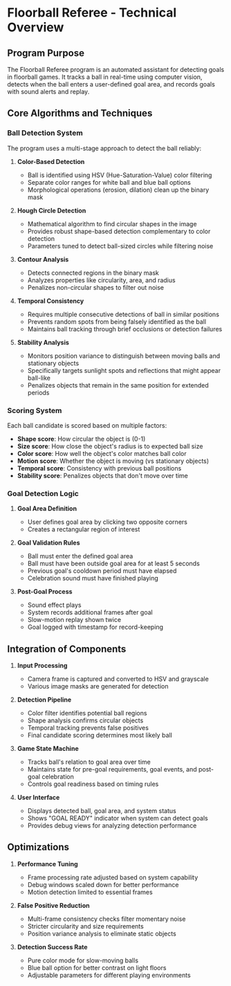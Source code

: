 # Floorball Referee - Technical Overview

## Program Purpose
The Floorball Referee program is an automated assistant for detecting goals in floorball games. It tracks a ball in real-time using computer vision, detects when the ball enters a user-defined goal area, and records goals with sound alerts and replay.

## Core Algorithms and Techniques

### Ball Detection System
The program uses a multi-stage approach to detect the ball reliably:

1. **Color-Based Detection**
   - Ball is identified using HSV (Hue-Saturation-Value) color filtering
   - Separate color ranges for white ball and blue ball options
   - Morphological operations (erosion, dilation) clean up the binary mask

2. **Hough Circle Detection**
   - Mathematical algorithm to find circular shapes in the image
   - Provides robust shape-based detection complementary to color detection
   - Parameters tuned to detect ball-sized circles while filtering noise

3. **Contour Analysis**
   - Detects connected regions in the binary mask
   - Analyzes properties like circularity, area, and radius
   - Penalizes non-circular shapes to filter out noise

4. **Temporal Consistency**
   - Requires multiple consecutive detections of ball in similar positions
   - Prevents random spots from being falsely identified as the ball
   - Maintains ball tracking through brief occlusions or detection failures

5. **Stability Analysis**
   - Monitors position variance to distinguish between moving balls and stationary objects
   - Specifically targets sunlight spots and reflections that might appear ball-like
   - Penalizes objects that remain in the same position for extended periods

### Scoring System
Each ball candidate is scored based on multiple factors:
- **Shape score**: How circular the object is (0-1)
- **Size score**: How close the object's radius is to expected ball size
- **Color score**: How well the object's color matches ball color
- **Motion score**: Whether the object is moving (vs stationary objects)
- **Temporal score**: Consistency with previous ball positions
- **Stability score**: Penalizes objects that don't move over time

### Goal Detection Logic

1. **Goal Area Definition**
   - User defines goal area by clicking two opposite corners
   - Creates a rectangular region of interest

2. **Goal Validation Rules**
   - Ball must enter the defined goal area
   - Ball must have been outside goal area for at least 5 seconds
   - Previous goal's cooldown period must have elapsed
   - Celebration sound must have finished playing

3. **Post-Goal Process**
   - Sound effect plays
   - System records additional frames after goal
   - Slow-motion replay shown twice
   - Goal logged with timestamp for record-keeping

## Integration of Components

1. **Input Processing**
   - Camera frame is captured and converted to HSV and grayscale
   - Various image masks are generated for detection

2. **Detection Pipeline**
   - Color filter identifies potential ball regions
   - Shape analysis confirms circular objects
   - Temporal tracking prevents false positives
   - Final candidate scoring determines most likely ball

3. **Game State Machine**
   - Tracks ball's relation to goal area over time
   - Maintains state for pre-goal requirements, goal events, and post-goal celebration
   - Controls goal readiness based on timing rules

4. **User Interface**
   - Displays detected ball, goal area, and system status
   - Shows "GOAL READY" indicator when system can detect goals
   - Provides debug views for analyzing detection performance

## Optimizations

1. **Performance Tuning**
   - Frame processing rate adjusted based on system capability
   - Debug windows scaled down for better performance
   - Motion detection limited to essential frames

2. **False Positive Reduction**
   - Multi-frame consistency checks filter momentary noise
   - Stricter circularity and size requirements
   - Position variance analysis to eliminate static objects

3. **Detection Success Rate**
   - Pure color mode for slow-moving balls
   - Blue ball option for better contrast on light floors
   - Adjustable parameters for different playing environments
